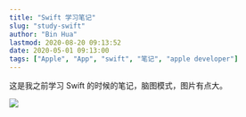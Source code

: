 ```yaml
---
title: "Swift 学习笔记"
slug: "study-swift"
author: "Bin Hua"
lastmod: 2020-08-20 09:13:52
date: 2020-05-01 09:13:00
tags: ["Apple", "App", "swift", "笔记", "apple developer"]
---
```


这是我之前学习 Swift 的时候的笔记，脑图模式，图片有点大。

![](/imgs/study-swift-01.PNG)